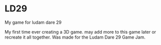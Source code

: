 LD29
====

My game for ludam dare 29

My first time ever creating a 3D game. may add more to this game later or recreate it all together. Was made for the Ludam Dare 29 Game Jam. 
